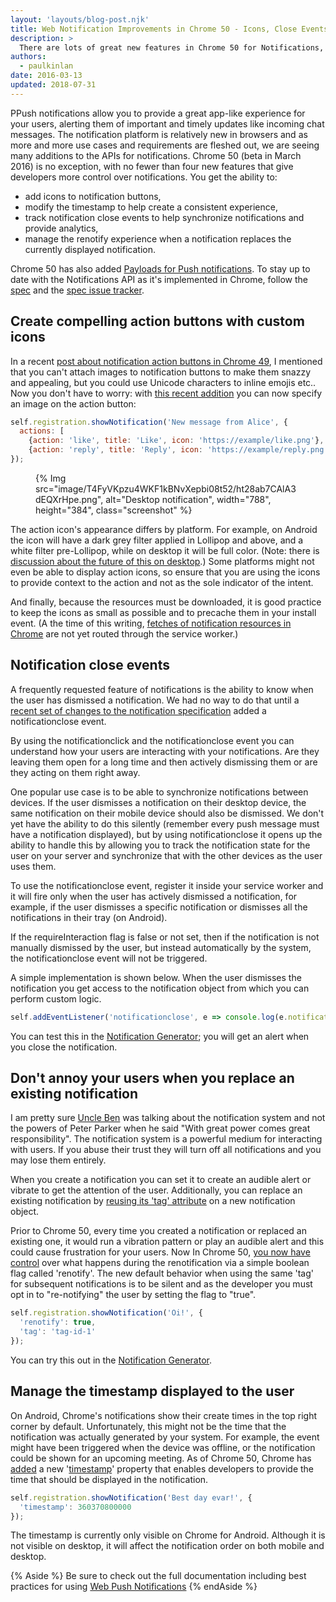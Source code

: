 ```yaml
---
layout: 'layouts/blog-post.njk'
title: Web Notification Improvements in Chrome 50 - Icons, Close Events, Renotify Preferences and Timestamps
description: >
  There are lots of great new features in Chrome 50 for Notifications, here is a rundown.
authors:
  - paulkinlan
date: 2016-03-13
updated: 2018-07-31
---
```


PPush notifications allow you to provide a great app-like experience for your
users, alerting them of important and timely updates like incoming chat
messages. The notification platform is relatively new in browsers and as more
and more use cases and requirements are fleshed out, we are seeing many
additions to the APIs for notifications.
Chrome 50 (beta in March 2016) is no exception, with no fewer than four new
features that give developers more control over notifications. You get the
ability to:

* add icons to notification buttons,
* modify the timestamp to help create a consistent experience,
* track notification close events to help synchronize notifications and provide
  analytics,
* manage the renotify experience when a notification replaces the currently
  displayed notification.

Chrome 50 has also added [Payloads for Push
notifications](https://developers.google.com/web/updates). To stay up to date
with the Notifications API as it's implemented in Chrome, follow the
[spec](https://notifications.spec.whatwg.org/) and the [spec issue
tracker](https://github.com/whatwg/notifications/issues).

## Create compelling action buttons with custom icons

In a recent [post about notification action buttons in Chrome
49](https://developers.google.com/web/updates/2016/01/notification-actions),
I mentioned that you can't attach images to notification buttons to make them
snazzy and appealing, but you could use Unicode characters to inline emojis
etc.. Now you don't have to worry: with [this
recent addition](https://bugs.chromium.org/p/chromium/issues/detail?id=581336)
you can now specify an image on the action button:

```js
self.registration.showNotification('New message from Alice', {
  actions: [
    {action: 'like', title: 'Like', icon: 'https://example/like.png'},
    {action: 'reply', title: 'Reply', icon: 'https://example/reply.png'}]
});
```

<figure>
{% Img src="image/T4FyVKpzu4WKF1kBNvXepbi08t52/ht28ab7CAlA3dEQXrHpe.png", alt="Desktop notification", width="788", height="384", class="screenshot" %}
</figure>


The action icon's appearance differs by platform. For example, on Android the
icon will have a dark grey filter applied in Lollipop and above, and a white
filter pre-Lollipop, while on desktop it will be full color. (Note: there is
[discussion about the future of this on desktop](https://bugs.chromium.org/p/chromium/issues/detail?id=589837).) Some
platforms might not even be able to display action icons, so ensure that you are
using the icons to provide context to the action and not as the sole indicator
of the intent.

And finally, because the resources must be downloaded, it is good practice to
keep the icons as small as possible and to precache them in your install event.
(A the time of this writing, [fetches of notification resources in
Chrome](https://bugs.chromium.org/p/chromium/issues/detail?id=592188) are not
yet routed through the service worker.)

## Notification close events

A frequently requested feature of notifications is the ability to know when the
user has dismissed a notification. We had no way to do that until a [recent set
of changes to the notification specification](https://github.com/whatwg/notifications/pull/61)
added a notificationclose event.

By using the notificationclick and the notificationclose event you can
understand how your users are interacting with your notifications. Are they
leaving them open for a long time and then actively dismissing them or are they
acting on them right away.

One popular use case is to be able to synchronize notifications between devices.
If the user dismisses a notification on their desktop device, the same
notification on their mobile device should also be dismissed. We don't yet have
the ability to do this silently (remember every push message must have a
notification displayed), but by using notificationclose it opens up the ability
to handle this by allowing you to track the notification state for the user on
your server and synchronize that with the other devices as the user uses them.

To use the notificationclose event, register it inside your service worker and
it will fire only when the user has actively dismissed a notification, for
example, if the user dismisses a specific notification or dismisses all the
notifications in their tray (on Android).

If the requireInteraction flag is false or not set, then if the notification is
not manually dismissed by the user, but instead automatically by the system, the
notificationclose event will not be triggered.

A simple implementation is shown below. When the user dismisses the notification
you get access to the notification object from which you can perform custom
logic.

```js
self.addEventListener('notificationclose', e => console.log(e.notification));
```    

You can test this in the [Notification Generator](https://tests.peter.sh/notification-generator/#notificationCloseEvent=true);
you will get an alert when you close the notification.

## Don't annoy your users when you replace an existing notification

I am pretty sure [Uncle Ben](https://en.wikipedia.org/wiki/Uncle_Ben) was
talking about the notification system and not the powers of Peter Parker when he
said "With great power comes great responsibility". The notification system is a
powerful medium for interacting with users. If you abuse their trust they will
turn off all notifications and you may lose them entirely.

When you create a notification you can set it to create an audible alert or
vibrate to get the attention of the user. Additionally, you can replace an
existing notification by [reusing its 'tag' attribute](https://notifications.spec.whatwg.org/#renotify-preference-flag) on a
new notification object.

Prior to Chrome 50, every time you created a notification or replaced an
existing one, it would run a vibration pattern or play an audible alert and this
could cause frustration for your users.  Now In Chrome 50, [you now have
control](https://bugs.chromium.org/p/chromium/issues/detail?id=442133) over what
happens during the renotification via a simple boolean flag called 'renotify'.
The new default behavior when using the same 'tag' for subsequent notifications
is to be silent and as the developer you must opt in to "re-notifying" the user
by setting the flag to "true".


```js
self.registration.showNotification('Oi!', {
  'renotify': true,
  'tag': 'tag-id-1'
});
```    

You can try this out in the [Notification Generator](https://tests.peter.sh/notification-generator/#tag=1;;renotify=true).

## Manage the timestamp displayed to the user

On Android, Chrome's notifications show their create times in the top right
corner by default. Unfortunately, this might not be the time that the
notification was actually generated by your system. For example, the event might
have been triggered when the device was offline, or the notification could be
shown for an upcoming meeting.
As of Chrome 50, Chrome has
[added](https://code.google.com/p/chromium/issues/detail?id=538720) a new
'[timestamp](https://notifications.spec.whatwg.org/#dom-notification-timestamp)'
property that enables developers to provide the time that should be displayed in
the notification.


```js
self.registration.showNotification('Best day evar!', {
  'timestamp': 360370800000
});
```    

The timestamp is currently only visible on Chrome for Android. Although it is
not visible on desktop, it will affect the notification order on both mobile and
desktop.

{% Aside %}
Be sure to check out the full documentation including best practices for using [Web Push Notifications](https://developers.google.com/web/fundamentals/push-notifications)
{% endAside %}

